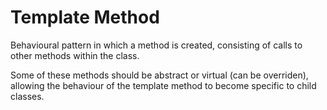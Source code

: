 # Template Method

Behavioural pattern in which a method is created, consisting of calls to other methods within the class.

Some of these methods should be abstract or virtual (can be overriden), allowing the behaviour of the template method to become specific to child classes.